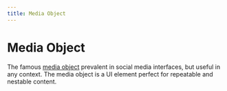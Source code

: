 ```yaml
---
title: Media Object
---
```


# Media Object

The famous [media object][1] prevalent in social media interfaces, but useful in any context. The media object is a UI element perfect for repeatable and nestable content.

[1]: http://www.stubbornella.org/content/2010/06/25/the-media-object-saves-hundreds-of-lines-of-code
